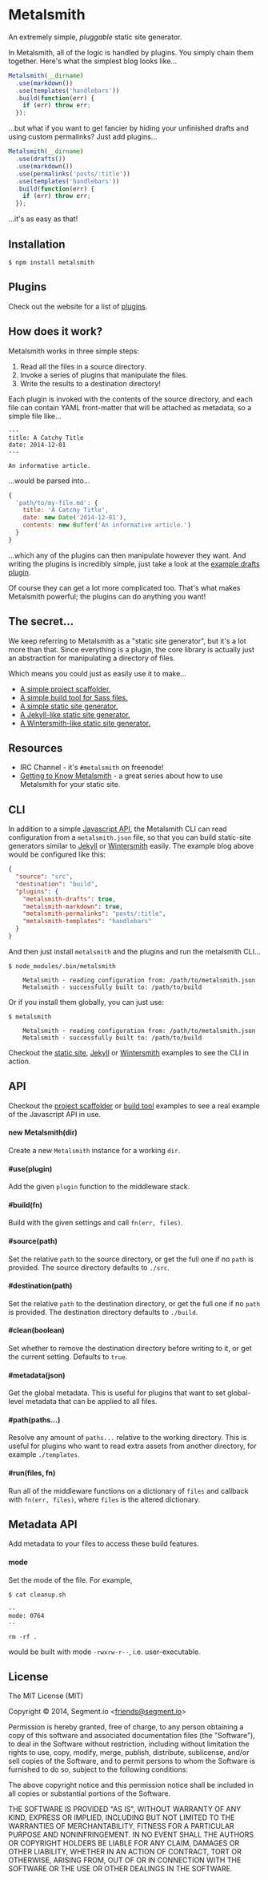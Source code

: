 
# Metalsmith

An extremely simple, _pluggable_ static site generator.

In Metalsmith, all of the logic is handled by plugins. You simply chain them together. Here's what the simplest blog looks like...

```js
Metalsmith(__dirname)
  .use(markdown())
  .use(templates('handlebars'))
  .build(function(err) {
    if (err) throw err;
  });
```

...but what if you want to get fancier by hiding your unfinished drafts and using custom permalinks? Just add plugins...

```js
Metalsmith(__dirname)
  .use(drafts())
  .use(markdown())
  .use(permalinks('posts/:title'))
  .use(templates('handlebars'))
  .build(function(err) {
    if (err) throw err;
  });
```

...it's as easy as that!

## Installation

    $ npm install metalsmith

## Plugins

Check out the website for a list of [plugins](http://www.metalsmith.io#the-plugins).

## How does it work?

Metalsmith works in three simple steps:

  1. Read all the files in a source directory.
  2. Invoke a series of plugins that manipulate the files.
  3. Write the results to a destination directory!

Each plugin is invoked with the contents of the source directory, and each file can contain YAML front-matter that will be attached as metadata, so a simple file like...

    ---
    title: A Catchy Title
    date: 2014-12-01
    ---
    
    An informative article.
  
  ...would be parsed into...

```js
{
  'path/to/my-file.md': {
    title: 'A Catchy Title',
    date: new Date('2014-12-01'),
    contents: new Buffer('An informative article.')
  }
}
```

...which any of the plugins can then manipulate however they want. And writing the plugins is incredibly simple, just take a look at the [example drafts plugin](examples/drafts-plugin/index.js).

Of course they can get a lot more complicated too. That's what makes Metalsmith powerful; the plugins can do anything you want!

## The secret...

We keep referring to Metalsmith as a "static site generator", but it's a lot more than that. Since everything is a plugin, the core library is actually just an abstraction for manipulating a directory of files.

Which means you could just as easily use it to make...

  - [A simple project scaffolder.](examples/project-scaffolder)
  - [A simple build tool for Sass files.](examples/build-tool)
  - [A simple static site generator.](examples/static-site)
  - [A Jekyll-like static site generator.](examples/jekyll)
  - [A Wintersmith-like static site generator.](examples/wintersmith)

## Resources

  - IRC Channel - it's `#metalsmith` on freenode!
  - [Getting to Know Metalsmith](http://www.robinthrift.com/posts/getting-to-know-metalsmith/) - a great series about how to use Metalsmith for your static site.

## CLI

In addition to a simple [Javascript API](#api), the Metalsmith CLI can read configuration from a `metalsmith.json` file, so that you can build static-site generators similar to [Jekyll](http://jekyllrb.com) or [Wintersmith](http://wintersmith.io) easily. The example blog above would be configured like this:

```json
{
  "source": "src",
  "destination": "build",
  "plugins": {
    "metalsmith-drafts": true,
    "metalsmith-markdown": true,
    "metalsmith-permalinks": "posts/:title",
    "metalsmith-templates": "handlebars"
  }
}
```

And then just install `metalsmith` and the plugins and run the metalsmith CLI...

    $ node_modules/.bin/metalsmith
      
        Metalsmith · reading configuration from: /path/to/metalsmith.json
        Metalsmith · successfully built to: /path/to/build

Or if you install them globally, you can just use:

    $ metalsmith
      
        Metalsmith · reading configuration from: /path/to/metalsmith.json
        Metalsmith · successfully built to: /path/to/build

Checkout the [static site](examples/static-site), [Jekyll](examples/jekyll) or [Wintersmith](examples/wintersmith) examples to see the CLI in action.

## API

Checkout the [project scaffolder](examples/project-scaffolder) or [build tool](examples/build-tool) examples to see a real example of the Javascript API in use.

#### new Metalsmith(dir)

Create a new `Metalsmith` instance for a working `dir`.

#### #use(plugin)

Add the given `plugin` function to the middleware stack.

#### #build(fn)

Build with the given settings and call `fn(err, files)`.

#### #source(path)

Set the relative `path` to the source directory, or get the full one if no `path` is provided. The source directory defaults to `./src`.

#### #destination(path)

Set the relative `path` to the destination directory, or get the full one if no `path` is provided. The destination directory defaults to `./build`.

#### #clean(boolean)

Set whether to remove the destination directory before writing to it, or get the current setting. Defaults to `true`.

#### #metadata(json)

Get the global metadata. This is useful for plugins that want to set global-level metadata that can be applied to all files.

#### #path(paths...)
 
Resolve any amount of `paths...` relative to the working directory. This is useful for plugins who want to read extra assets from another directory, for example `./templates`.

#### #run(files, fn)

Run all of the middleware functions on a dictionary of `files` and callback with `fn(err, files)`, where `files` is the altered dictionary.

## Metadata API

Add metadata to your files to access these build features. 

#### mode

Set the mode of the file. For example,

```
$ cat cleanup.sh

--
mode: 0764
--

rm -rf .
```

would be built with mode ```-rwxrw-r--```, i.e. user-executable. 


## License

The MIT License (MIT)

Copyright &copy; 2014, Segment.io \<friends@segment.io\>

Permission is hereby granted, free of charge, to any person obtaining a copy of this software and associated documentation files (the "Software"), to deal in the Software without restriction, including without limitation the rights to use, copy, modify, merge, publish, distribute, sublicense, and/or sell copies of the Software, and to permit persons to whom the Software is furnished to do so, subject to the following conditions:

The above copyright notice and this permission notice shall be included in all copies or substantial portions of the Software.

THE SOFTWARE IS PROVIDED "AS IS", WITHOUT WARRANTY OF ANY KIND, EXPRESS OR IMPLIED, INCLUDING BUT NOT LIMITED TO THE WARRANTIES OF MERCHANTABILITY, FITNESS FOR A PARTICULAR PURPOSE AND NONINFRINGEMENT. IN NO EVENT SHALL THE AUTHORS OR COPYRIGHT HOLDERS BE LIABLE FOR ANY CLAIM, DAMAGES OR OTHER LIABILITY, WHETHER IN AN ACTION OF CONTRACT, TORT OR OTHERWISE, ARISING FROM, OUT OF OR IN CONNECTION WITH THE SOFTWARE OR THE USE OR OTHER DEALINGS IN THE SOFTWARE.
